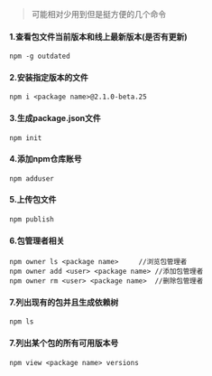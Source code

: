 > 可能相对少用到但是挺方便的几个命令 

#### 1.查看包文件当前版本和线上最新版本(是否有更新) 

```
npm -g outdated
```


#### 2.安装指定版本的文件

```
npm i <package name>@2.1.0-beta.25
```

#### 3.生成package.json文件

```
npm init
```

#### 4.添加npm仓库账号

```
npm adduser
```

#### 5.上传包文件

```
npm publish
```

#### 6.包管理者相关

```
npm owner ls <package name>     //浏览包管理者
npm owner add <user> <package name> //添加包管理者 
npm owner rm <user> <package name>  //删除包管理者 
```

#### 7.列出现有的包并且生成依赖树

```
npm ls
```

#### 7.列出某个包的所有可用版本号
```
npm view <package name> versions
```


